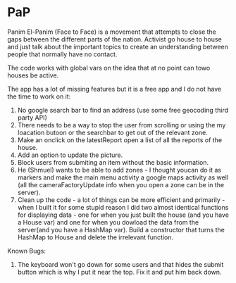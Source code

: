 # PaP

Panim El-Panim (Face to Face) is a movement that attempts to close the gaps between the different parts of the nation.
Activist go house to house and just talk about the important topics to create an understanding between people that normally have no contact.

The code works with global vars on the idea that at no point can towo houses be active.

The app has a lot of missing features but it is a free app and I do not have the time to work on it:
1. No google search bar to find an address (use some free geocoding third party API)
2. There needs to be a way to stop the user from scrolling or using the my loacation butoon or the searchbar to get out of the relevant zone.
3. Make an onclick on the latestReport open a list of all the reports of the house.
4. Add an option to update the picture.
5. Block users from submiting an item without the basic information.
6. He (Shmuel) wants to be able to add zones - I thought youcan do it as markers and make the main menu activity a google maps activity as well (all the cameraFactoryUpdate info when you open a zone can be in the server).
7. Clean up the code - a lot of things can be more efficient and primarily - when I built it for some stupid reason I did two almost identical functions for displaying data - one for when you just built the house (and you have a House var) and one for when you dowload the data from the server(and you have a HashMap var). Build a constructor that turns the HashMap to House and delete the irrelevant function.

Known Bugs:
1. The keyboard won't go down for some users and that hides the submit button which is why I put it near the top. Fix it and put him back down.
